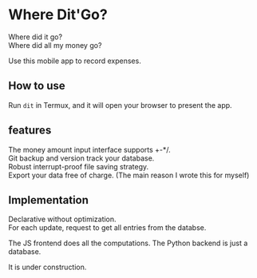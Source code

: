 # Where Dit'Go? 
Where did it go?  
Where did all my money go?  

Use this mobile app to record expenses.  

## How to use
Run `dit` in Termux, and it will open your browser to present the app.  

## features
The money amount input interface supports +-*/.  
Git backup and version track your database.  
Robust interrupt-proof file saving strategy.  
Export your data free of charge. (The main reason I wrote this for myself)  

## Implementation
Declarative without optimization.  
For each update, request to get all entries from the databse.  

The JS frontend does all the computations. The Python backend is just a database.  

It is under construction. 
